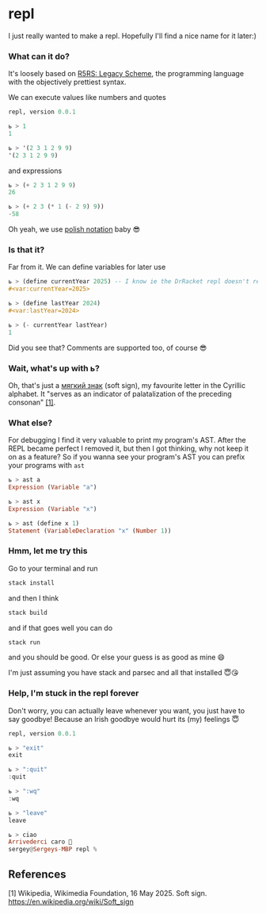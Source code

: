 # repl

I just really wanted to make a repl. Hopefully I'll find a nice name for it later:)

### What can it do?

It's loosely based on [R5RS: Legacy Scheme](https://docs.racket-lang.org/r5rs/index.html), the programming language with the objectively prettiest syntax.

We can execute values like numbers and quotes

```haskell
repl, version 0.0.1

ь > 1
1

ь > '(2 3 1 2 9 9)
'(2 3 1 2 9 9)
```

and expressions

```haskell
ь > (+ 2 3 1 2 9 9)
26

ь > (+ 2 3 (* 1 (- 2 9) 9))
-58
```

Oh yeah, we use [polish notation](https://dl.acm.org/doi/pdf/10.5555/1074100.1074698) baby 😎

### Is that it?

Far from it. We can define variables for later use

```haskell
ь > (define currentYear 2025) -- I know ie the DrRacket repl doesn't return this but god forbid a boy has fun with it
#<var:currentYear=2025>

ь > (define lastYear 2024)
#<var:lastYear=2024>

ь > (- currentYear lastYear)
1
```

Did you see that? Comments are supported too, of course 😎


### Wait, what's up with ь?

Oh, that's just a [мягкий знак](https://ru.wikipedia.org/wiki/%D0%AC) (soft sign), my favourite letter in the Cyrillic alphabet. It "serves as an indicator of palatalization of the preceding consonan" [[1]](#1).

### What else?

For debugging I find it very valuable to print my program's AST. After the REPL became perfect I removed it, but then I got thinking, why not keep it on as a feature? So if you wanna see your program's AST you can prefix your programs with `ast`

```haskell
ь > ast a
Expression (Variable "a")

ь > ast x
Expression (Variable "x")

ь > ast (define x 1)
Statement (VariableDeclaration "x" (Number 1))
```

### Hmm, let me try this

Go to your terminal and run

```bash
stack install
```

and then I think

```bash
stack build
```

and if that goes well you can do

```bash
stack run
```

and you should be good. Or else your guess is as good as mine 😄

I'm just assuming you have stack and parsec and all that installed 😇😘

### Help, I'm stuck in the repl forever

Don't worry, you can actually leave whenever you want, you just have to say goodbye! Because an Irish goodbye would hurt its (my) feelings 😇

```haskell
repl, version 0.0.1

ь > "exit"
exit

ь > ":quit"
:quit

ь > ":wq"
:wq

ь > "leave"
leave

ь > ciao
Arrivederci caro 👋
sergey@Sergeys-MBP repl %
```

## References
<a id="1">[1]</a> 
Wikipedia, Wikimedia Foundation, 16 May 2025.
Soft sign.
https://en.wikipedia.org/wiki/Soft_sign
